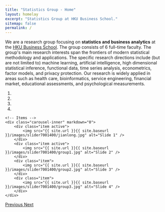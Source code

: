 ```yaml
---
title: "Statistics Group - Home"
layout: homelay
excerpt: "Statistics Group at HKU Business School."
sitemap: false
permalink: /
---
```



We are a research group focusing on **statistics and business analytics** at the [HKU Business School](https://www.hkubs.hku.hk/). The group consists of 6 full-time faculty. The group's main research interests span the frontiers of modern statistical methodology and applications. The specific research directions include (but are not limited to) machine learning, artificial intelligence, high dimensional statistical inference, functional data, time series analysis, econometrics, factor models, and privacy protection. Our research is widely applied in areas such as health care, bioinformatics, service engineering, financial market, educational assessments, and psychological measurements.

 


<div markdown="0" id="carousel" class="carousel slide" data-ride="carousel" data-interval="4000" data-pause="hover" >
    <!-- Menu -->
    <ol class="carousel-indicators">
        <li data-target="#carousel" data-slide-to="0" class="active"></li>
        <li data-target="#carousel" data-slide-to="1"></li>
        <li data-target="#carousel" data-slide-to="2"></li>
        <li data-target="#carousel" data-slide-to="4"></li>
    </ol>

    <!-- Items -->
    <div class="carousel-inner" markdown="0">
        <div class="item active">
            <img src="{{ site.url }}{{ site.baseurl }}/images/slider7001400/jianlong.jpg" alt="Slide 1" />
        </div>
        <div class="item active">
            <img src="{{ site.url }}{{ site.baseurl }}/images/slider7001400/group1.jpg" alt="Slide 2" />
        </div>
        <div class="item">
            <img src="{{ site.url }}{{ site.baseurl }}/images/slider7001400/group2.jpg" alt="Slide 3" />
        </div>
        <div class="item">
            <img src="{{ site.url }}{{ site.baseurl }}/images/slider7001400/group3.jpg" alt="Slide 4" />
        </div>
    </div>
  <a class="left carousel-control" href="#carousel" role="button" data-slide="prev">
    <span class="glyphicon glyphicon-chevron-left" aria-hidden="true"></span>
    <span class="sr-only">Previous</span>
  </a>
  <a class="right carousel-control" href="#carousel" role="button" data-slide="next">
    <span class="glyphicon glyphicon-chevron-right" aria-hidden="true"></span>
    <span class="sr-only">Next</span>
  </a>
</div>





